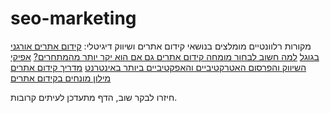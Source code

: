 # seo-marketing
מקורות רלוונטיים מומלצים בנושאי קידום אתרים ושיווק דיגיטלי:
[קידום אתרים אורגני בגוגל](https://www.masamedia.co.il/)
[למה חשוב לבחור מומחה קידום אתרים גם אם הוא יקר יותר מהמתחרים?](http://www.kolhazman.co.il/404223)
[אפיקי השיווק והפרסום האטרקטיביים והאפקטיביים ביותר באינטרנט](https://www.bhol.co.il/news/1032173)
[מדריך קידום אתרים](https://www.masamedia.co.il/seo-guide/)
[מילון מונחים בקידום אתרים](https://www.masamedia.co.il/seo-glossaire/)


חיזרו לבקר שוב, הדף מתעדכן לעיתים קרובות.
